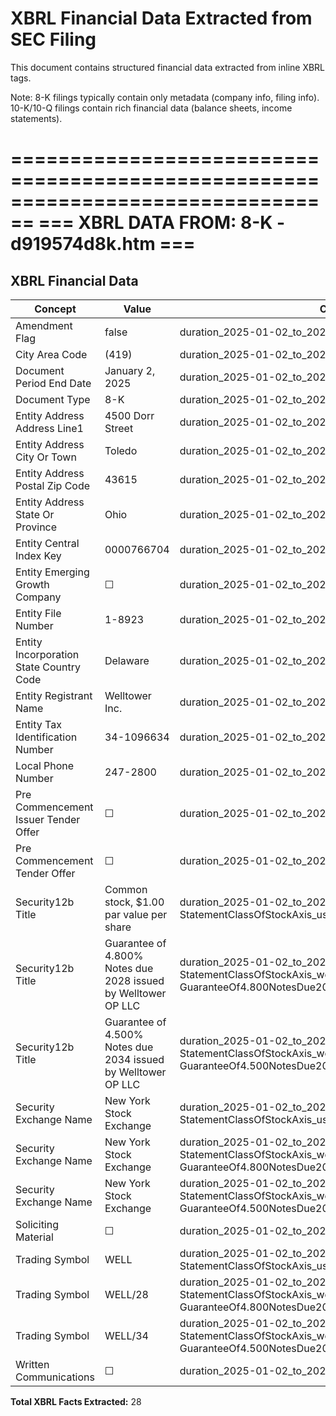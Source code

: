 # XBRL Financial Data Extracted from SEC Filing

This document contains structured financial data extracted from inline XBRL tags.

Note: 8-K filings typically contain only metadata (company info, filing info).
      10-K/10-Q filings contain rich financial data (balance sheets, income statements).


================================================================================
=== XBRL DATA FROM: 8-K - d919574d8k.htm ===
================================================================================

## XBRL Financial Data

| Concept | Value | Context | Format |
|---------|-------|---------|--------|
| Amendment Flag | false | duration_2025-01-02_to_2025-01-02 |  |
| City Area Code | (419) | duration_2025-01-02_to_2025-01-02 |  |
| Document Period End Date | January 2, 2025 | duration_2025-01-02_to_2025-01-02 | ixt:datemonthdayyearen |
| Document Type | 8-K | duration_2025-01-02_to_2025-01-02 |  |
| Entity Address Address Line1 | 4500 Dorr Street | duration_2025-01-02_to_2025-01-02 |  |
| Entity Address City Or Town | Toledo | duration_2025-01-02_to_2025-01-02 |  |
| Entity Address Postal Zip Code | 43615 | duration_2025-01-02_to_2025-01-02 |  |
| Entity Address State Or Province | Ohio | duration_2025-01-02_to_2025-01-02 | ixt-sec:stateprovnameen |
| Entity Central Index Key | 0000766704 | duration_2025-01-02_to_2025-01-02 |  |
| Entity Emerging Growth Company | ☐ | duration_2025-01-02_to_2025-01-02 | ixt-sec:boolballotbox |
| Entity File Number | 1-8923 | duration_2025-01-02_to_2025-01-02 |  |
| Entity Incorporation State Country Code | Delaware | duration_2025-01-02_to_2025-01-02 | ixt-sec:stateprovnameen |
| Entity Registrant Name | Welltower Inc. | duration_2025-01-02_to_2025-01-02 |  |
| Entity Tax Identification Number | 34-1096634 | duration_2025-01-02_to_2025-01-02 |  |
| Local Phone Number | 247-2800 | duration_2025-01-02_to_2025-01-02 |  |
| Pre Commencement Issuer Tender Offer | ☐ | duration_2025-01-02_to_2025-01-02 | ixt-sec:boolballotbox |
| Pre Commencement Tender Offer | ☐ | duration_2025-01-02_to_2025-01-02 | ixt-sec:boolballotbox |
| Security12b Title | Common stock, $1.00 par value per share | duration_2025-01-02_to_2025-01-02_us-gaap-StatementClassOfStockAxis_us-gaap-CommonStockMember |  |
| Security12b Title | Guarantee of 4.800% Notes due 2028 issued by Welltower OP LLC | duration_2025-01-02_to_2025-01-02_us-gaap-StatementClassOfStockAxis_well-GuaranteeOf4.800NotesDue2028IssuedByWelltowerOpLlcMember |  |
| Security12b Title | Guarantee of 4.500% Notes due 2034 issued by Welltower OP LLC | duration_2025-01-02_to_2025-01-02_us-gaap-StatementClassOfStockAxis_well-GuaranteeOf4.500NotesDue2034IssuedByWelltowerOpLlcMember |  |
| Security Exchange Name | New York Stock Exchange | duration_2025-01-02_to_2025-01-02_us-gaap-StatementClassOfStockAxis_us-gaap-CommonStockMember | ixt-sec:exchnameen |
| Security Exchange Name | New York Stock Exchange | duration_2025-01-02_to_2025-01-02_us-gaap-StatementClassOfStockAxis_well-GuaranteeOf4.800NotesDue2028IssuedByWelltowerOpLlcMember | ixt-sec:exchnameen |
| Security Exchange Name | New York Stock Exchange | duration_2025-01-02_to_2025-01-02_us-gaap-StatementClassOfStockAxis_well-GuaranteeOf4.500NotesDue2034IssuedByWelltowerOpLlcMember | ixt-sec:exchnameen |
| Soliciting Material | ☐ | duration_2025-01-02_to_2025-01-02 | ixt-sec:boolballotbox |
| Trading Symbol | WELL | duration_2025-01-02_to_2025-01-02_us-gaap-StatementClassOfStockAxis_us-gaap-CommonStockMember |  |
| Trading Symbol | WELL/28 | duration_2025-01-02_to_2025-01-02_us-gaap-StatementClassOfStockAxis_well-GuaranteeOf4.800NotesDue2028IssuedByWelltowerOpLlcMember |  |
| Trading Symbol | WELL/34 | duration_2025-01-02_to_2025-01-02_us-gaap-StatementClassOfStockAxis_well-GuaranteeOf4.500NotesDue2034IssuedByWelltowerOpLlcMember |  |
| Written Communications | ☐ | duration_2025-01-02_to_2025-01-02 | ixt-sec:boolballotbox |

**Total XBRL Facts Extracted:** 28


